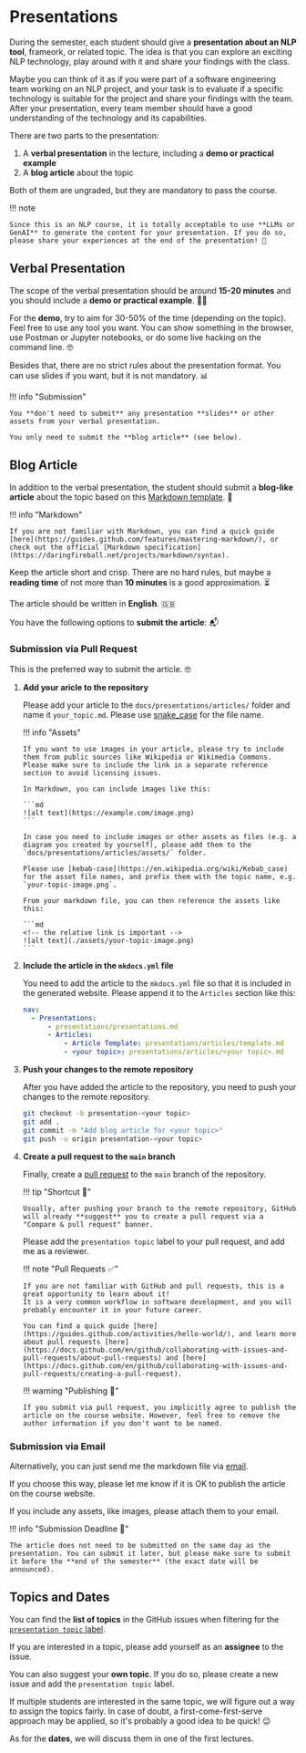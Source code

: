 # Presentations

During the semester, each student should give a **presentation about an NLP tool**, frameork, or related topic.
The idea is that you can explore an exciting NLP technology, play around with it and share your findings with the class.

Maybe you can think of it as if you were part of a software engineering team working on an NLP project, and your task is to evaluate if a specific technology is suitable for the project and share your findings with the team.
After your presentation, every team member should have a good understanding of the technology and its capabilities.

There are two parts to the presentation:

1. A **verbal presentation** in the lecture, including a **demo or practical example**
2. A **blog article** about the topic

Both of them are ungraded, but they are mandatory to pass the course.

!!! note

    Since this is an NLP course, it is totally acceptable to use **LLMs or GenAI** to generate the content for your presentation. If you do so, please share your experiences at the end of the presentation! 🤖

## Verbal Presentation

The scope of the verbal presentation should be around **15-20 minutes** and you should include a **demo or practical example**. 🧑‍🏫

For the **demo**, try to aim for 30-50% of the time (depending on the topic). Feel free to use any tool you want. You can show something in the browser, use Postman or Jupyter notebooks, or do some live hacking on the command line. 🤓

Besides that, there are no strict rules about the presentation format. You can use slides if you want, but it is not mandatory. 📊

!!! info "Submission"

    You **don't need to submit** any presentation **slides** or other assets from your verbal presentation.

    You only need to submit the **blog article** (see below).

## Blog Article

In addition to the verbal presentation, the student should submit a **blog-like article** about the topic based on this [Markdown template](https://github.com/pkeilbach/htwg-practical-nlp/blob/main/docs/presentations/articles/template.md). 📝

!!! info "Markdown"

    If you are not familiar with Markdown, you can find a quick guide [here](https://guides.github.com/features/mastering-markdown/), or check out the official [Markdown specification](https://daringfireball.net/projects/markdown/syntax).

Keep the article short and crisp. There are no hard rules, but maybe a **reading time** of not more than **10 minutes** is a good approximation. ⏳

The article should be written in **English**. :gb:

You have the following options to **submit the article**: 📬

### Submission via Pull Request

This is the preferred way to submit the article. 🤓

1.  **Add your aricle to the repository**

    Please add your article to the `docs/presentations/articles/` folder and name it `your_topic.md`. Please use [snake_case](https://en.wikipedia.org/wiki/Snake_case) for the file name.

    !!! info "Assets"

        If you want to use images in your article, please try to include them from public sources like Wikipedia or Wikimedia Commons. Please make sure to include the link in a separate reference section to avoid licensing issues.

        In Markdown, you can include images like this:

        ```md
        ![alt text](https://example.com/image.png)
        ```

        In case you need to include images or other assets as files (e.g. a diagram you created by yourself), please add them to the `docs/presentations/articles/assets/` folder.

        Please use [kebab-case](https://en.wikipedia.org/wiki/Kebab_case) for the asset file names, and prefix them with the topic name, e.g. `your-topic-image.png`.

        From your markdown file, you can then reference the assets like this:

        ```md
        <!-- the relative link is important -->
        ![alt text](./assets/your-topic-image.png)
        ```

2.  **Include the article in the `mkdocs.yml` file**

    You need to add the article to the `mkdocs.yml` file so that it is included in the generated website. Please append it to the `Articles` section like this:

    ```yaml
    nav:
      - Presentations:
          - presentations/presentations.md
          - Articles:
              - Article Template: presentations/articles/template.md
              - <your topic>: presentations/articles/<your topic>.md
    ```

3.  **Push your changes to the remote repository**

    After you have added the article to the repository, you need to push your changes to the remote repository.

    ```sh
    git checkout -b presentation-<your topic>
    git add .
    git commit -m "Add blog article for <your topic>"
    git push -u origin presentation-<your topic>
    ```

4.  **Create a pull request to the `main` branch**

    Finally, create a [pull request](https://github.com/pkeilbach/htwg-practical-nlp/pulls) to the `main` branch of the repository.

    !!! tip "Shortcut 💫"

        Usually, after pushing your branch to the remote repository, GitHub will already **suggest** you to create a pull request via a "Compare & pull request" banner.

    Please add the `presentation topic` label to your pull request, and add me as a reviewer.

    !!! note "Pull Requests ✅"

        If you are not familiar with GitHub and pull requests, this is a great opportunity to learn about it!
        It is a very common workflow in software development, and you will probably encounter it in your future career.

        You can find a quick guide [here](https://guides.github.com/activities/hello-world/), and learn more about pull requests [here](https://docs.github.com/en/github/collaborating-with-issues-and-pull-requests/about-pull-requests) and [here](https://docs.github.com/en/github/collaborating-with-issues-and-pull-requests/creating-a-pull-request).

    !!! warning "Publishing 📣"

        If you submit via pull request, you implicitly agree to publish the article on the course website. However, feel free to remove the author information if you don't want to be named.

### Submission via Email

Alternatively, you can just send me the markdown file via [email](mailto:pascal.keilbach@htwg-konstanz.de).

If you choose this way, please let me know if it is OK to publish the article on the course website.

If you include any assets, like images, please attach them to your email.

!!! info "Submission Deadline 📅"

    The article does not need to be submitted on the same day as the presentation. You can submit it later, but please make sure to submit it before the **end of the semester** (the exact date will be announced).

## Topics and Dates

You can find the **list of topics** in the GitHub issues when filtering for the [`presentation topic` label](https://github.com/pkeilbach/htwg-practical-nlp/issues?q=is%3Aissue+is%3Aopen+label%3A%22presentation+topic%22).

If you are interested in a topic, please add yourself as an **assignee** to the issue.

You can also suggest your **own topic**. If you do so, please create a new issue and add the `presentation topic` label.

If multiple students are interested in the same topic, we will figure out a way to assign the topics fairly.
In case of doubt, a first-come-first-serve approach may be applied, so it's probably a good idea to be quick! 😉

As for the **dates**, we will discuss them in one of the first lectures.
